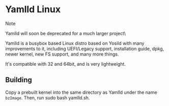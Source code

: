 # Yamlld Linux
> [!NOTE]
> Yamlld will soon be deprecated for a much larger project\

Yamlld is a busybox based Linux distro based on Yosild with many improvements to it, including UEFI/Legacy support, installation guide,
dpkg, newer kernel, new FS support, and many more things.

It's compatible with 32 and 64bit, and is very lightweight. 

## Building
Copy a prebuilt kernel into the same directory as Yamlld under the name ``bzImage``. Then, run sudo bash yamlld.sh.

